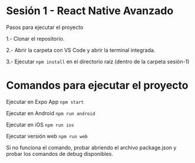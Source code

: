 # Sesión 1 - React Native Avanzado

Pasos para ejecutar el proyecto

1.- Clonar el repositorio.

2.- Abrir la carpeta con VS Code y abrir la terminal integrada.

3.- Ejecutar `npm install` en el directorio raíz (dentro de la carpeta sesión-1)

# Comandos para ejecutar el proyecto
Ejecutar en Expo App
`npm start`

Ejecutar en Android
`npm run android`

Ejecutar en iOS
`npm run ios`

Ejecutar versión web
`npm run web`

Si no funciona el comando, probar abriendo el archivo package.json y probar los comandos de debug disponibles.

